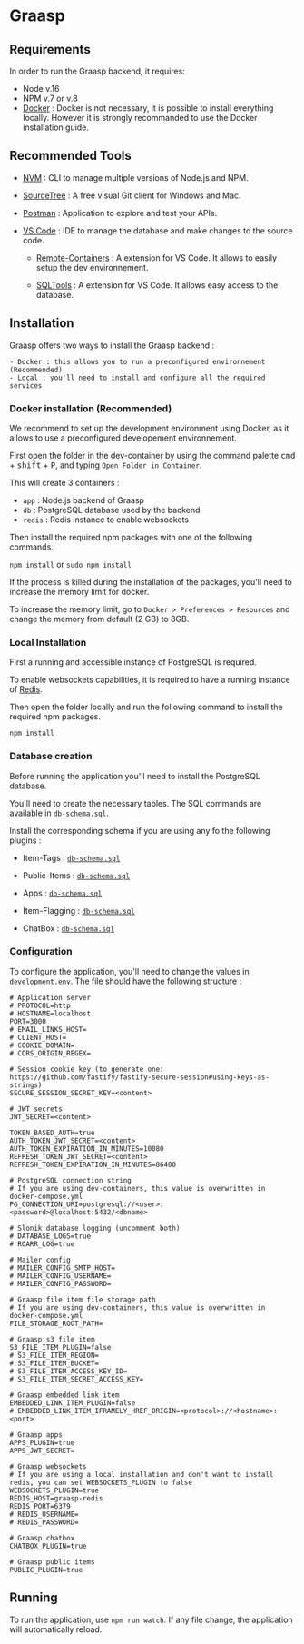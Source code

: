 # Graasp

## Requirements

In order to run the Graasp backend, it requires:

- Node v.16
- NPM v.7 or v.8
- [Docker](https://docs.docker.com/get-docker/) : Docker is not necessary, it is possible to install everything locally. However it is strongly recommanded to use the Docker installation guide.

## Recommended Tools

- [NVM](https://github.com/nvm-sh/nvm) : CLI to manage multiple versions of Node.js and NPM.

- [SourceTree](https://www.sourcetreeapp.com) : A free visual Git client for Windows and Mac.

- [Postman](https://www.postman.com) : Application to explore and test your APIs.

- [VS Code](https://code.visualstudio.com) : IDE to manage the database and make changes to the source code.

    - [Remote-Containers](https://marketplace.visualstudio.com/items?itemName=ms-vscode-remote.remote-containers) : A extension for VS Code. It allows to easily setup the dev environnement.

    - [SQLTools](https://marketplace.visualstudio.com/items?itemName=mtxr.sqltools) : A extension for VS Code. It allows easy access to the database.

## Installation

Graasp offers two ways to install the Graasp backend :

    - Docker : this allows you to run a preconfigured environnement (Recommended)
    - Local : you'll need to install and configure all the required services

### Docker installation (Recommended) 

We recommend to set up the development environment using Docker, as it allows to use a preconfigured developement environnement.

First open the folder in the dev-container by using the command palette <kbd>cmd</kbd> + <kbd>shift</kbd> + <kbd>P</kbd>, and typing `Open Folder in Container`.

This will create 3 containers :
- `app` : Node.js backend of Graasp
- `db` : PostgreSQL database used by the backend 
- `redis` : Redis instance to enable websockets

Then install the required npm packages with one of the following commands.

`npm install` or `sudo npm install`

If the process is killed during the installation of the packages, you'll need to increase the memory limit for docker.

To increase the memory limit, go to `Docker > Preferences > Resources` and change the memory from default (2 GB) to 8GB.

### Local Installation

First a running and accessible instance of PostgreSQL is required.

To enable websockets capabilities, it is required to have a running instance of [Redis](https://redis.io).

Then open the folder locally and run the following command to install the required npm packages.

`npm install`

### Database creation

Before running the application you'll need to install the PostgreSQL database.

You'll need to create the necessary tables. The SQL commands are available in `db-schema.sql`.

Install the corresponding schema if you are using any fo the following plugins :

- Item-Tags : [`db-schema.sql`](https://github.com/graasp/graasp-item-tags/blob/3/pinnedItem/db-schema.sql)

- Public-Items : [`db-schema.sql`](https://github.com/graasp/graasp-public-items/blob/main/db-schema.sql)

- Apps : [`db-schema.sql`](https://github.com/graasp/graasp-apps/blob/main/db-schema.sql)

- Item-Flagging : [`db-schema.sql`](https://github.com/graasp/graasp-item-flagging/blob/master/db-schema.sql)

- ChatBox : [`db-schema.sql`](https://github.com/graasp/graasp-plugin-chatbox/blob/main/db-schema.sql)

### Configuration

To configure the application, you'll need to change the values in  `development.env`. The file should have the following structure :

```` 
# Application server
# PROTOCOL=http
# HOSTNAME=localhost
PORT=3000
# EMAIL_LINKS_HOST=
# CLIENT_HOST=
# COOKIE_DOMAIN=
# CORS_ORIGIN_REGEX=

# Session cookie key (to generate one: https://github.com/fastify/fastify-secure-session#using-keys-as-strings)
SECURE_SESSION_SECRET_KEY=<content>

# JWT secrets
JWT_SECRET=<content>

TOKEN_BASED_AUTH=true
AUTH_TOKEN_JWT_SECRET=<content>
AUTH_TOKEN_EXPIRATION_IN_MINUTES=10080
REFRESH_TOKEN_JWT_SECRET=<content>
REFRESH_TOKEN_EXPIRATION_IN_MINUTES=86400

# PostgreSQL connection string
# If you are using dev-containers, this value is overwritten in docker-compose.yml
PG_CONNECTION_URI=postgresql://<user>:<password>@localhost:5432/<dbname>

# Slonik database logging (uncomment both)
# DATABASE_LOGS=true
# ROARR_LOG=true

# Mailer config
# MAILER_CONFIG_SMTP_HOST=
# MAILER_CONFIG_USERNAME=
# MAILER_CONFIG_PASSWORD=

# Graasp file item file storage path
# If you are using dev-containers, this value is overwritten in docker-compose.yml
FILE_STORAGE_ROOT_PATH=

# Graasp s3 file item
S3_FILE_ITEM_PLUGIN=false
# S3_FILE_ITEM_REGION=
# S3_FILE_ITEM_BUCKET=
# S3_FILE_ITEM_ACCESS_KEY_ID=
# S3_FILE_ITEM_SECRET_ACCESS_KEY=

# Graasp embedded link item
EMBEDDED_LINK_ITEM_PLUGIN=false
# EMBEDDED_LINK_ITEM_IFRAMELY_HREF_ORIGIN=<protocol>://<hostname>:<port>

# Graasp apps
APPS_PLUGIN=true
APPS_JWT_SECRET=

# Graasp websockets
# If you are using a local installation and don't want to install redis, you can set WEBSOCKETS_PLUGIN to false
WEBSOCKETS_PLUGIN=true
REDIS_HOST=graasp-redis
REDIS_PORT=6379
# REDIS_USERNAME=
# REDIS_PASSWORD=

# Graasp chatbox
CHATBOX_PLUGIN=true

# Graasp public items
PUBLIC_PLUGIN=true
````

## Running

To run the application, use `npm run watch`. If any file change, the application will automatically reload.
